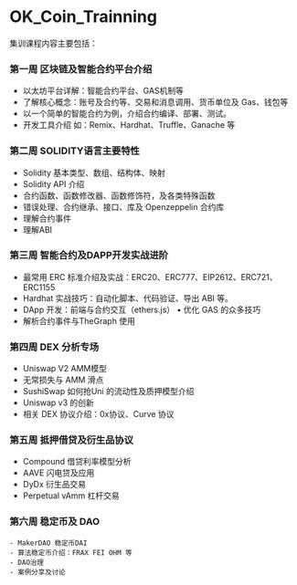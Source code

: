 # OK_Coin_Trainning


集训课程内容主要包括：
### 第一周 区块链及智能合约平台介绍

   - 以太坊平台详解：智能合约平台、GAS机制等
   - 了解核⼼概念：账号及合约等、交易和消息调⽤、货币单位及 Gas、钱包等
   - 以⼀个简单的智能合约为例，介绍合约编译、部署、测试。
   - 开发⼯具介绍 如：Remix、Hardhat、Truffle、Ganache 等

### 第二周 SOLIDITY语⾔主要特性

   - Solidity 基本类型、数组、结构体、映射
   - Solidity API 介绍
   - 合约函数、函数修改器、函数修饰符，及各类特殊函数
   - 错误处理、合约继承、接⼝、库及 Openzeppelin 合约库
   - 理解合约事件
   - 理解ABI

### 第三周 智能合约及DAPP开发实战进阶

   - 最常⽤ ERC 标准介绍及实战：ERC20、ERC777、EIP2612、ERC721、ERC1155
   - Hardhat 实战技巧：⾃动化脚本、代码验证、导出 ABI 等。
   - DApp 开发：前端与合约交互（ethers.js） • 优化 GAS 的众多技巧
   - 解析合约事件与TheGraph 使⽤

### 第四周 DEX 分析专场

   - Uniswap V2 AMM模型
   - ⽆常损失与 AMM 滑点
   - SushiSwap 如何抢Uni 的流动性及质押模型介绍
   - Uniswap v3 的创新
   - 相关 DEX 协议介绍：0x协议、Curve 协议

### 第五周 抵押借贷及衍⽣品协议

   - Compound 借贷利率模型分析
   - AAVE 闪电贷及应⽤
   - DyDx 衍⽣品交易
   - Perpetual vAmm 杠杆交易

### 第六周 稳定币及 DAO

    - MakerDAO 稳定币DAI
    - 算法稳定币介绍：FRAX FEI OHM 等
    - DAO治理
    - 案例分享及讨论
